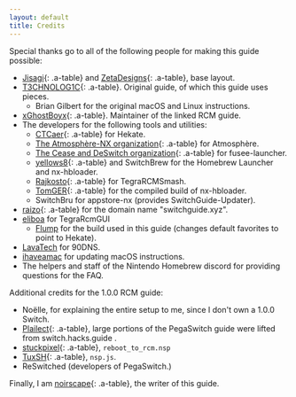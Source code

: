 ```yaml
---
layout: default
title: Credits
---
```


Special thanks go to all of the following people for making this guide possible:

- [Jisagi](https://github.com/jisagi){: .a-table} and [ZetaDesigns](https://github.com/ZetaDesigns){: .a-table}, base layout.
- [T3CHNOLOG1C](https://github.com/T3CHNOLOG1C){: .a-table}. Original guide, of which this guide uses pieces.
  - Brian Gilbert for the original macOS and Linux instructions.
- [xGhostBoyx](https://github.com/xGhostBoyx){: .a-table}. Maintainer of the linked RCM guide.
- The developers for the following tools and utilities:
  - [CTCaer](https://github.com/ctcaer){: .a-table} for Hekate.
  - [The Atmosphère-NX organization](https://github.com/Atmosphere-NX){: .a-table} for Atmosphère.
  - [The Cease and DeSwitch organization](https://github.com/Cease-and-DeSwitch){: .a-table} for fusee-launcher.
  - [yellows8](https://github.com/yellows8){: .a-table} and SwitchBrew for the Homebrew Launcher and nx-hbloader.
  - [Rajkosto](https://github.com/rajkosto){: .a-table} for TegraRCMSmash.
  - [TomGER](https://github.com/tumGER){: .a-table} for the compiled build of nx-hbloader.
  - SwitchBru for appstore-nx (provides SwitchGuide-Updater).
- [raizo](https://github.com/iraizo/){: .a-table} for the domain name "switchguide.xyz".
- [eliboa](https://github.com/eliboa/TegraRcmGUI) for TegraRcmGUI
  - [Flump](https://github.com/Flumpster) for the build used in this guide (changes default favorites to point to Hekate).
- [LavaTech](https://lavatech.top/) for 90DNS.
- [ihaveamac](https://github.com/ihaveamac) for updating macOS instructions.
- The helpers and staff of the Nintendo Homebrew discord for providing questions for the FAQ.

Additional credits for the 1.0.0 RCM guide:

- Noëlle, for explaining the entire setup to me, since I don't own a 1.0.0 Switch.
- [Plailect](https://github.com/plailect){: .a-table}, large portions of the PegaSwitch guide were lifted from switch.hacks.guide .
- [stuckpixel](https://github.com/pixel-stuck){: .a-table}, `reboot_to_rcm.nsp`
- [TuxSH](https://github.com/tuxsh){: .a-table}, `nsp.js`.
- ReSwitched (developers of PegaSwitch.)

Finally, I am [noirscape](https://github.com/noirscape){: .a-table}, the writer of this guide.
